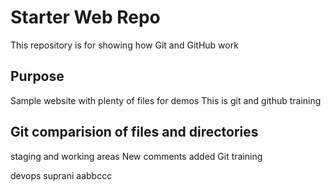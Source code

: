 # Starter Web Repo

This repository is for showing how Git and GitHub work

## Purpose

Sample website with plenty of files for demos
This is git and github training
## Git comparision of files and directories
staging and working areas
New comments added
Git training

devops suprani
aabbccc
